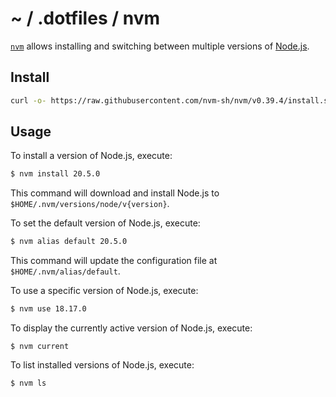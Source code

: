 # ~ / .dotfiles / nvm

[`nvm`](https://github.com/nvm-sh/nvm) allows installing and switching between
multiple versions of [Node.js](https://nodejs.org/).

## Install

```sh
curl -o- https://raw.githubusercontent.com/nvm-sh/nvm/v0.39.4/install.sh | bash
```

## Usage

To install a version of Node.js, execute:

```sh
$ nvm install 20.5.0
```

This command will download and install Node.js to `$HOME/.nvm/versions/node/v{version}`.

To set the default version of Node.js, execute:

```sh
$ nvm alias default 20.5.0
```

This command will update the configuration file at `$HOME/.nvm/alias/default`.

To use a specific version of Node.js, execute:

```sh
$ nvm use 18.17.0
```

To display the currently active version of Node.js, execute:

```
$ nvm current
```

To list installed versions of Node.js, execute:

```sh
$ nvm ls
```
